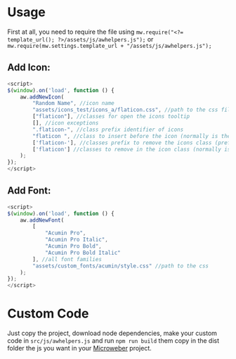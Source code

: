 # Usage

First at all, you need to require the file using
`mw.require("<?= template_url(); ?>/assets/js/awhelpers.js");` or 
`mw.require(mw.settings.template_url + "/assets/js/awhelpers.js");`

## Add Icon:
```js
<script>
$(window).on('load', function () {
    aw.addNewIcon(
        "Random Name", //icon name
        "assets/icons_test/icons_a/flaticon.css", //path to the css file
        ["flaticon"], //classes for open the icons tooltip
        [], //icon exceptions
        ".flaticon-", //class prefix identifier of icons
        "flaticon ", //class to insert before the icon (normally is the same as added for open the icons tooltip)
        ['flaticon-'], //classes prefix to remove the icons class (prefix)
        ['flaticon'] //classes to remove in the icon class (normally is the same as added before)
    );
});
</script>
```

## Add Font:
```js
<script>
$(window).on('load', function () {
    aw.addNewFont(
        [
            "Acumin Pro",
            "Acumin Pro Italic",
            "Acumin Pro Bold",
            "Acumin Pro Bold Italic"
        ], //all font families
        "assets/custom_fonts/acumin/style.css" //path to the css
    );
});
</script>
```

# Custom Code
Just copy the project, download node dependencies, make your custom code in `src/js/awhelpers.js` and run `npm run build` them copy in the dist 
folder the js you want in your [Microweber](https://github.com/microweber/microweber) project.